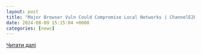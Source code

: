 ```yaml
---
layout: post
title: "Major Browser Vuln Could Compromise Local Networks | ChannelE2E"
date: 2024-08-09 15:15:04 +0000
categories: [news]
---
```


[Читати далі](https://www.channele2e.com/brief/major-browser-vuln-could-compromise-local-networks)
